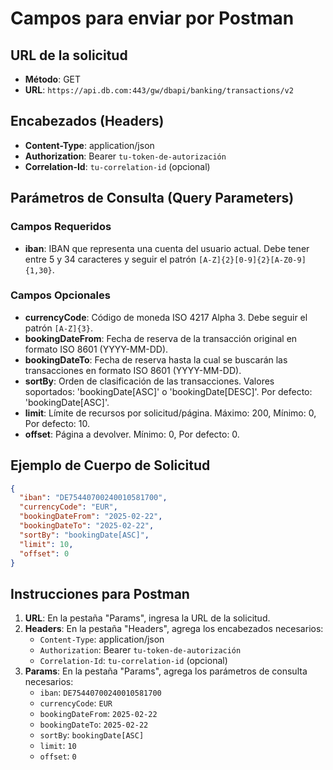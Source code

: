 # Campos para enviar por Postman

## URL de la solicitud
- **Método**: GET
- **URL**: `https://api.db.com:443/gw/dbapi/banking/transactions/v2`

## Encabezados (Headers)
- **Content-Type**: application/json
- **Authorization**: Bearer `tu-token-de-autorización`
- **Correlation-Id**: `tu-correlation-id` (opcional)

## Parámetros de Consulta (Query Parameters)
### Campos Requeridos
- **iban**: IBAN que representa una cuenta del usuario actual. Debe tener entre 5 y 34 caracteres y seguir el patrón `[A-Z]{2}[0-9]{2}[A-Z0-9]{1,30}`.

### Campos Opcionales
- **currencyCode**: Código de moneda ISO 4217 Alpha 3. Debe seguir el patrón `[A-Z]{3}`.
- **bookingDateFrom**: Fecha de reserva de la transacción original en formato ISO 8601 (YYYY-MM-DD).
- **bookingDateTo**: Fecha de reserva hasta la cual se buscarán las transacciones en formato ISO 8601 (YYYY-MM-DD).
- **sortBy**: Orden de clasificación de las transacciones. Valores soportados: 'bookingDate[ASC]' o 'bookingDate[DESC]'. Por defecto: 'bookingDate[ASC]'.
- **limit**: Límite de recursos por solicitud/página. Máximo: 200, Mínimo: 0, Por defecto: 10.
- **offset**: Página a devolver. Mínimo: 0, Por defecto: 0.

## Ejemplo de Cuerpo de Solicitud
```json
{
  "iban": "DE75440700240010581700",
  "currencyCode": "EUR",
  "bookingDateFrom": "2025-02-22",
  "bookingDateTo": "2025-02-22",
  "sortBy": "bookingDate[ASC]",
  "limit": 10,
  "offset": 0
}
```

## Instrucciones para Postman

1. **URL**: En la pestaña "Params", ingresa la URL de la solicitud.
2. **Headers**: En la pestaña "Headers", agrega los encabezados necesarios:
   - `Content-Type`: application/json
   - `Authorization`: Bearer `tu-token-de-autorización`
   - `Correlation-Id`: `tu-correlation-id` (opcional)
3. **Params**: En la pestaña "Params", agrega los parámetros de consulta necesarios:
   - `iban`: `DE75440700240010581700`
   - `currencyCode`: `EUR`
   - `bookingDateFrom`: `2025-02-22`
   - `bookingDateTo`: `2025-02-22`
   - `sortBy`: `bookingDate[ASC]`
   - `limit`: `10`
   - `offset`: `0`
